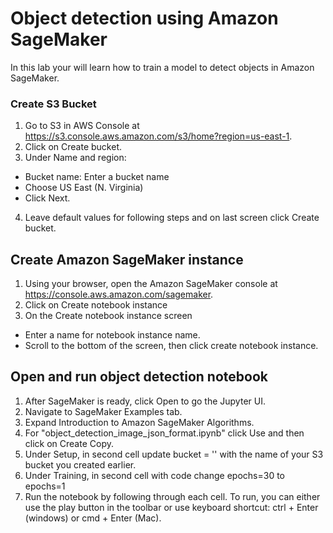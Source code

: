 # Object detection using Amazon SageMaker

In this lab your will learn how to train a model to detect objects in Amazon SageMaker.

### Create S3 Bucket

1. Go to S3 in AWS Console at https://s3.console.aws.amazon.com/s3/home?region=us-east-1.
2. Click on Create bucket.
3. Under Name and region:
  - Bucket name: Enter a bucket name
  - Choose US East (N. Virginia)
  - Click Next.
4. Leave default values for following steps and on last screen click Create bucket.

## Create Amazon SageMaker instance

1. Using your browser, open the Amazon SageMaker console at https://console.aws.amazon.com/sagemaker.
2. Click on Create notebook instance
3. On the Create notebook instance  screen
  - Enter a name for notebook instance name.
  - Scroll to the bottom of the screen, then click create notebook instance.

## Open and run object detection notebook

1. After SageMaker is ready, click Open to go the Jupyter UI.
2. Navigate to SageMaker Examples tab.
3. Expand Introduction to Amazon SageMaker Algorithms.
4. For "object_detection_image_json_format.ipynb" click Use and then click on Create Copy.
5. Under Setup, in second cell update bucket = '' with the  name of your S3 bucket you created earlier.
6. Under Training, in second cell with code change epochs=30 to epochs=1
6. Run the notebook by following through each cell. To run, you can either use the play button in the toolbar or use keyboard shortcut: ctrl + Enter (windows) or cmd + Enter (Mac).
